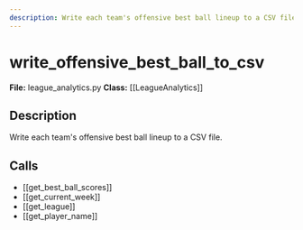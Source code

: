 ```yaml
---
description: Write each team's offensive best ball lineup to a CSV file.
---
```


# write_offensive_best_ball_to_csv

**File:** league_analytics.py
**Class:** [[LeagueAnalytics]]

## Description

Write each team's offensive best ball lineup to a CSV file.

## Calls

- [[get_best_ball_scores]]
- [[get_current_week]]
- [[get_league]]
- [[get_player_name]]

